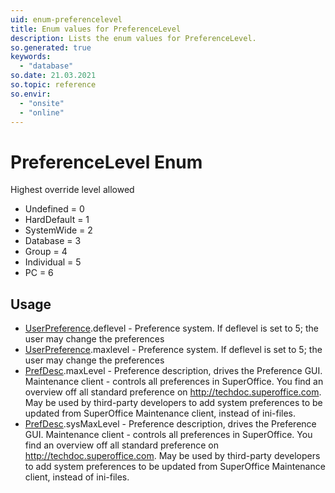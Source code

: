 ```yaml
---
uid: enum-preferencelevel
title: Enum values for PreferenceLevel
description: Lists the enum values for PreferenceLevel.
so.generated: true
keywords:
  - "database"
so.date: 21.03.2021
so.topic: reference
so.envir:
  - "onsite"
  - "online"
---
```


# PreferenceLevel Enum

Highest override level allowed

* Undefined = 0
* HardDefault = 1
* SystemWide = 2
* Database = 3
* Group = 4
* Individual = 5
* PC = 6

## Usage

* [UserPreference](../userpreference.md).deflevel - Preference system. If deflevel is set to 5; the user may change the preferences
* [UserPreference](../userpreference.md).maxlevel - Preference system. If deflevel is set to 5; the user may change the preferences
* [PrefDesc](../prefdesc.md).maxLevel - Preference description, drives the Preference GUI. Maintenance client - controls all preferences in SuperOffice. You find an overview off all standard preference on http://techdoc.superoffice.com.  May be used by third-party developers to add system preferences to be updated from SuperOffice Maintenance client, instead of ini-files. 
* [PrefDesc](../prefdesc.md).sysMaxLevel - Preference description, drives the Preference GUI. Maintenance client - controls all preferences in SuperOffice. You find an overview off all standard preference on http://techdoc.superoffice.com.  May be used by third-party developers to add system preferences to be updated from SuperOffice Maintenance client, instead of ini-files. 
